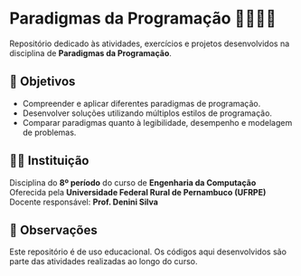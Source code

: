 # Paradigmas da Programação 👩‍💻👨‍💻

Repositório dedicado às atividades, exercícios e projetos desenvolvidos na disciplina de **Paradigmas da Programação**.


## 🎯 Objetivos

- Compreender e aplicar diferentes paradigmas de programação.  
- Desenvolver soluções utilizando múltiplos estilos de programação.  
- Comparar paradigmas quanto à legibilidade, desempenho e modelagem de problemas.  

## 👩‍🏫 Instituição

Disciplina do **8º período** do curso de **Engenharia da Computação**  
Oferecida pela **Universidade Federal Rural de Pernambuco (UFRPE)**  
Docente responsável: **Prof. Denini Silva**  

## 📌 Observações

Este repositório é de uso educacional. Os códigos aqui desenvolvidos são parte das atividades realizadas ao longo do curso.

